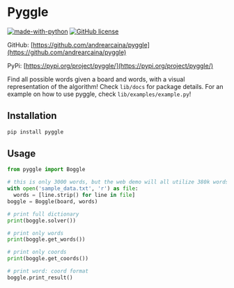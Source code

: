 # Pyggle

[![made-with-python](https://img.shields.io/badge/Made%20with-Python-1f425f.svg)](https://www.python.org/) [![GitHub license](https://img.shields.io/github/license/Naereen/StrapDown.js.svg)](https://github.com/Naereen/StrapDown.js/blob/master/LICENSE)

GitHub: [https://github.com/andrearcaina/pyggle](https://github.com/andrearcaina/pyggle)

PyPi: [https://pypi.org/project/pyggle/](https://pypi.org/project/pyggle/)

Find all possible words given a board and words, with a visual representation of the algorithm!
Check `lib/docs` for package details. For an example on how to use pyggle, check `lib/examples/example.py`!

## Installation

```bash
pip install pyggle
```

## Usage
```python
from pyggle import Boggle

# this is only 3000 words, but the web demo will all utilize 380k words
with open('sample_data.txt', 'r') as file:
  words = [line.strip() for line in file]
boggle = Boggle(board, words)

# print full dictionary
print(boggle.solver())

# print only words
print(boggle.get_words())

# print only coords
print(boggle.get_coords())

# print word: coord format
boggle.print_result()
```
